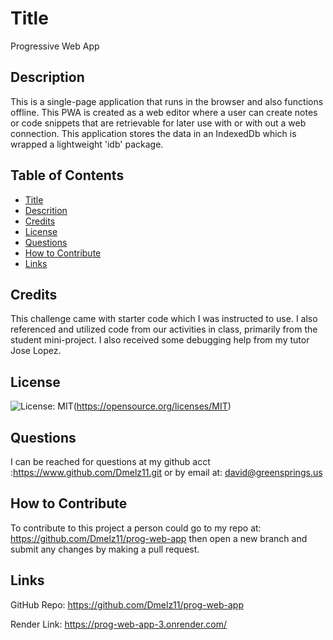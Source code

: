 # Title

Progressive Web App

## Description

This is a single-page application that runs in the browser and also functions offline.
This PWA is created as a web editor where a user can create notes or code snippets
that are retrievable for later use with or with out a web connection. This application
stores the data in an IndexedDb which is wrapped a lightweight 'idb' package.

## Table of Contents

- [Title](#title)
- [Descrition](#description)
- [Credits](#credits)
- [License](#license)
- [Questions](#questions)
- [How to Contribute](#how-to-contribute)
- [Links](#links)

## Credits

This challenge came with starter code which I was instructed to use. I also referenced and utilized 
code from our activities in class, primarily from the student mini-project. I also received some debugging help from my tutor Jose Lopez.

## License

![License: MIT](https://img.shields.io/badge/License-MIT-yellow.svg)(https://opensource.org/licenses/MIT)

## Questions

I can be reached for questions at my github acct :https://www.github.com/Dmelz11.git 
or by email at: david@greensprings.us

## How to Contribute

To contribute to this project a person could go to my repo at: https://github.com/Dmelz11/prog-web-app then open a new branch and submit any changes by making a pull request.

## Links

GitHub Repo: https://github.com/Dmelz11/prog-web-app

Render Link: https://prog-web-app-3.onrender.com/

